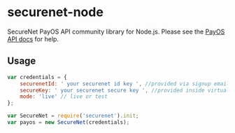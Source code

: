 securenet-node
==============

SecureNet PayOS API community library for Node.js. Please see the
[PayOS API docs](https://apidocs.securenet.com/docs/getstarted.html)
for help.


## Usage

```javascript
var credentials = {
	securenetId: ' your securenet id key ', //provided via signup email
	secureKey: ' your securenet secure key ', //provided inside virtual terminal
	mode: 'live' // live or test
};

var SecureNet = require('securenet').init;
var payos = new SecureNet(credentials);
```


